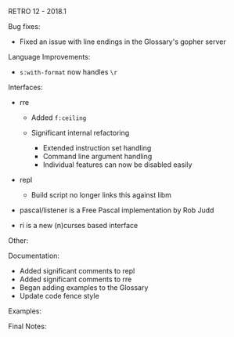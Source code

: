 RETRO 12 - 2018.1

Bug fixes:

- Fixed an issue with line endings in the Glossary's gopher server

Language Improvements:

- `s:with-format` now handles `\r`

Interfaces:

- rre

  - Added `f:ceiling`
  - Significant internal refactoring

    - Extended instruction set handling
    - Command line argument handling
    - Individual features can now be disabled easily

- repl

  - Build script no longer links this against libm

- pascal/listener is a Free Pascal implementation by Rob Judd
- ri is a new (n)curses based interface

Other:

Documentation:

- Added significant comments to repl
- Added significant comments to rre
- Began adding examples to the Glossary
- Update code fence style

Examples:

Final Notes:
